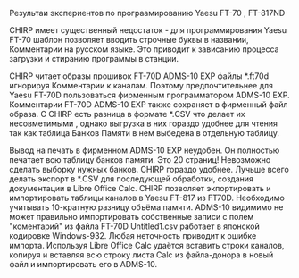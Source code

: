 
Результаи экспериентов по програамированию Yaesu FT-70 , FT-817ND


CHIRP имеет существенный недостаток - для программирования Yaesu FT-70  шаблон позволяет вводить строчные буквы в названии, Комментарии на русском языке.
Это приводит к зависанию процесса загрузки и стиранию программы в станции.

 CHIRP читает  образы прошивок FT-70D ADMS-10 EXP файлы *.ft70d игнорируя Комментарии к каналам.
Поэтому предпочтительнее  для Yaesu FT-70D  пользоваться фирменным программатором ADMS-10 EXP.
Комментарии FT-70D ADMS-10 EXP также сохраняет в фирменный файл образа. 
С CHIRP есть разница в формате *.CSV  что делает их несовметимыми ,
однако выгрузка в них гораздо удобнее для чтения так как таблица Банков Памяти в нем выбедена в отдельную таблицу.

Вывод на печать в фирменном ADMS-10 EXP неудобен. Он полностью печатает всю таблицу банков памяти. Это 20 страниц! Невозможно сделать выборку нужных банков. CHIRP гораздо удобнее. Лучьше всего делать экспорт в *.CSV для последующей обработки, создания документации в Libre Office Calc. 
CHIRP  позволяет экпортировать и импортировать таблицы каналов в Yaesu FT-817 из FT70D. Необходимо учитывать 10-кратную разницу объёма памяти.
ADMS-10  видимимо не может правильно импортировать собственные записи с полем "коментарий" из файла FT-70D Untitled1.csv 
 работает в японской кодировке Windows-932. Любая неточность приводит к ошибке импорта. 
Используя Libre Office Calc удаётся вставить строки каналов,  копируя  и вставляя всю строку листа Calc из файла-донора в новый файл и импортировать его в ADMS-10.

